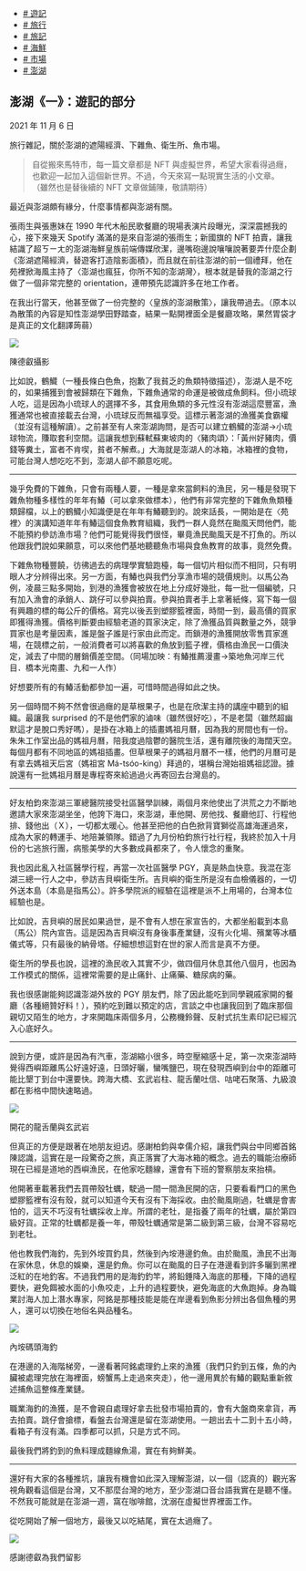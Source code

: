 +   [# 遊記](https://matters.town/tags/226-%E9%81%8A%E8%A8%98)
+   [# 旅行](https://matters.town/tags/272-%E6%97%85%E8%A1%8C)
+   [# 旅記](https://matters.town/tags/68892-%E6%97%85%E8%A8%98)
+   [# 海鮮](https://matters.town/tags/51132-%E6%B5%B7%E9%AE%AE)
+   [# 市場](https://matters.town/tags/5690-%E5%B8%82%E5%A0%B4)
+   [# 澎湖](https://matters.town/tags/23363-%E6%BE%8E%E6%B9%96)

## 澎湖《一》：遊記的部分

2021 年 11 月 6 日

旅行雜記，關於澎湖的遮陽經濟、下雜魚、衛生所、魚市場。

> 自從搬來馬特市，每一篇文章都是 NFT 與虛擬世界，希望大家看得過癮，也歡迎一起加入這個新世界。不過，今天來寫一點現實生活的小文章。  
> （雖然也是替後續的 NFT 文章做鋪陳，敬請期待）

最近與澎湖頗有緣分，什麼事情都與澎湖有關。

張雨生與張惠妹在 1990 年代木船民歌餐廳的現場表演片段曝光，深深震撼我的心，接下來幾天 Spotify 滿滿的是來自澎湖的張雨生；新國旗的 NFT 拍賣，讓我結識了超ㄎㄧㄤ的澎湖海鮮皇族前端傳媒欣潔，邊嘴砲邊說嚷嚷說著要弄什麼企劃《澎湖遮陽經濟，替遊客打造陰影面積》，而且就在前往澎湖的前一個禮拜，他在苑裡掀海風主持了〈澎湖也瘋狂，你所不知的澎湖灣〉，根本就是替我的澎湖之行做了一個非常完整的 orientation，連帶預先認識許多在地工作者。

在我出行當天，他甚至做了一份完整的〈皇族的澎湖散策〉，讓我帶過去。（原本以為散策的內容是知性澎湖學田野踏查，結果一點開裡面全是餐廳攻略，果然胃袋才是真正的文化翻譯蒟蒻）

 ![](https://assets.matters.news/embed/bba220ee-d4c9-4bd4-a69e-24fb8654275c.jpeg)

陳德叡攝影

比如說，鶴鱵（一種長條白色魚，抱歉了我貧乏的魚類特徵描述），澎湖人是不吃的，如果捕獲到會被歸類在下雜魚，下雜魚通常的命運是被做成魚飼料。但小琉球人吃，這是因為小琉球人的選擇不多，其食用魚類的多元性沒有澎湖這麼豐富，漁獲通常也被直接載去台灣，小琉球反而無福享受。這標示著澎湖的漁獲美食霸權（並沒有這種解讀）。之前甚至有人來澎湖詢問，是否可以建立鶴鱵的澎湖→小琉球物流，賺取套利空間。這讓我想到蘇軾蘇東坡肉的〈豬肉頌〉：「黃州好豬肉，價錢等糞土，富者不肯喫，貧者不解煮。」大海就是澎湖人的冰箱，冰箱裡的食物，可能台灣人想吃吃不到，澎湖人卻不願意吃呢。

* * *

幾乎免費的下雜魚，只會有兩種人要，一種是拿來當飼料的漁民，另一種是發現下雜魚物種多樣性的年年有鰆（可以拿來做標本），他們有非常完整的下雜魚魚類種類歸檔，以上的鶴鱵小知識便是在年年有鰆聽到的。說來話長，一開始是在〈苑裡〉的演講知道年年有鰆這個食魚教育組織，我們一群人竟然在颱風天問他們，能不能預約參訪漁市場？他們可能覺得我們很怪，畢竟漁民颱風天是不打魚的。所以他跟我們說如果願意，可以來他們基地聽聽魚市場與食魚教育的故事，竟然免費。

下雜魚物種豐饒，彷彿過去的病理學實驗跑檯，每一個切片相似而不相同，只有明眼人才分辨得出來。另一方面，有鰆也與我們分享漁市場的競價規則。以馬公為例，凌晨三點多開始，到港的漁獲會被放在地上分成好幾批，每一批一個編號，只有加入漁會的承銷人、跳仔可以參與拍賣。參與拍賣者手上拿著紙條，寫下每一個有興趣的標的每公斤的價格。寫完以後丟到塑膠籃裡面，時間一到，最高價的買家即獲得漁獲。價格判斷要由經驗老道的買家決定，除了漁獲品質與數量之外，競爭買家也是考量因素，誰是盤子誰是行家由此而定。而鎖港的漁獲開放零售買家進場，在競標之前，一般消費者可以將喜歡的魚放到籃子裡，價格由漁民一口價決定，減去了中間的層銷價差空間。（同場加映：有鰆推薦漫畫→築地魚河岸三代目．橋本光南畫、九和一人作）

好想要所有的有鰆活動都參加一遍，可惜時間過得如此之快。

另一個時間不夠不然會很過癮的是草根果子，也是在欣潔主持的講座中聽到的組織。最讓我 surprised 的不是他們家的滷味（雖然很好吃），不是老闆（雖然超幽默這才是脫口秀好嗎），是掛在冰箱上的插畫媽祖月曆，因為我的房間也有一份。朱朱工作室出品的媽祖月曆，陪我度過陰鬱的醫院生活，還有離院後的海闊天空。每個月都有不同地區的媽祖插畫。但草根果子的媽祖月曆不一樣，他們的月曆可是有拿去媽祖天后宮（媽祖宮 Má-tsóo-king）拜過的，堪稱台灣始祖媽祖認證。據說還有一批媽祖月曆是專程寄來給過過火再寄回去台灣島的。

* * *

好友柏鈞來澎湖三軍總醫院接受社區醫學訓練，兩個月來他使出了洪荒之力不斷地邀請大家來澎湖坐坐，他誇下海口，來澎湖，車他開、房他找、餐廳他訂、行程他排、錢他出（Ｘ），一切都太暖心。他甚至把他的白色掀背寶獅從高雄海運過來，成為大家的轉運手、地陪兼領隊。錯過了九月份柏鈞旅行社行程，我終於加入十月份的七逃旅行團，病態美學的大多數成員都來了，令人懷念的重聚。

我也因此亂入社區醫學行程，再當一次社區醫學 PGY，真是熱血快意。我混在澎湖三總一行人之中，參訪吉貝嶼衛生所。吉貝嶼的衛生所是沒有血檢儀器的，一切外送本島（本島是指馬公）。許多學院派的經驗在這裡是派不上用場的，台灣本位經驗也是。

比如說，吉貝嶼的居民如果過世，是不會有人想在家宣告的，大都坐船載到本島（馬公）院內宣告。這是因為吉貝嶼沒有身後事產業鏈，沒有火化場、殯業等冰櫃儀式等，只有最後的納骨塔。仔細想想這對在世的家人而言是真不方便。

衛生所的學長也說，這裡的漁民收入其實不少，做四個月休息其他八個月，也因為工作模式的關係，這裡常需要的是止痛針、止痛藥、糖尿病的藥。

我也很感謝能夠認識澎湖外放的 PGY 朋友們，除了因此能吃到同學親戚家開的餐廳（各種絕贊好料！），預約吃到難以預定的店，言談之中也讓我回到了臨床那個親切又陌生的地方，才來開臨床兩個多月，公務機鈴聲、反射式抗生素印記已經沉入心底好久。

* * *

說到方便，或許是因為有汽車，澎湖縮小很多，時空壓縮感十足，第一次來澎湖時覺得西嶼距離馬公好遠好遠，日頭好曬，蠻嘴鹽巴，現在發現西嶼到台中的距離可能比墾丁到台中還要快。跨海大橋、玄武岩柱、龍舌蘭吐信、咕咾石聚落、九級浪都在影格中間快速略過。

 ![](https://assets.matters.news/embed/daa04149-8027-4a31-b8ce-3b4f94c4f761.jpeg)

開花的龍舌蘭與玄武岩

但真正的方便是跟著在地朋友𨑨迌。感謝柏鈞與幸儒介紹，讓我們與台中同鄉首銘陳認識，這實在是一段驚奇之旅，真正落實了大海冰箱的概念。過去的職能治療師現在已經是道地的西嶼漁民，在他家吃麵線，還會有下班的警察朋友來抬槓。

他開著車載著我們去買帶殼牡蠣，駛過一間一間漁民開的店，只要看看門口的黑色塑膠籃裡有沒有殼，就可以知道今天有沒有下海採收。由於颱風剛過，牡蠣是會害怕的，這天不巧沒有牡蠣採收上岸。所謂的老牡，是指養了兩年的牡蠣，屬於第四級好貨。正常的牡蠣都是養一年，帶殼牡蠣通常是第二級到第三級，台灣不容易吃到老牡。

他也教我們海釣，先到外垵買釣具，然後到內垵港邊釣魚。由於颱風，漁民不出海在家休息，休息的娛樂，還是釣魚。你可以在颱風的日子在港邊看到許多曬到黑裡泛紅的在地釣客。不過我們用的是海釣釣竿，將鉛錘降入海底的那種，下降的過程要快，避免餌被水面的小魚咬走，上升的過程要快，避免海底的大魚跑掉。身為職業討海人加上潛水專家，阿銘是那種技能是能在岸邊看到魚影分辨出各個魚種的男人，還可以切換在地俗名與品種名。

 ![](https://assets.matters.news/embed/9f5668c1-5437-431a-96f1-2d83a68abd76.jpeg)

內垵碼頭海釣

在港邊的入海階梯旁，一邊看著阿銘處理釣上來的漁獲（我們只釣到五條，魚的內臟被處理完放在海裡面，螃蟹馬上走過來夾走），他一邊用異於有鰆的觀點重新敘述捕魚這整條產業鏈。

職業海釣的漁獲，是不會親自處理好拿去批發市場拍賣的，會有大盤商來拿貨，再去拍賣。跳仔會搶標，看盤去台灣還是留在澎湖使用。一趟出去十二到十五小時，看箱子有沒有滿。四季都可以抓，只是方式不同。

最後我們將釣到的魚料理成麵線魚湯，實在有夠鮮美。

* * *

還好有大家的各種推坑，讓我有機會如此深入理解澎湖，以一個（認真的）觀光客視角觀看這個是台灣，又不那麼台灣的地方，至少澎湖口音台語我實在是聽不懂。不然我可能就是在澎湖一週，窩在咖啡館，沈溺在虛擬世界裡面工作。

從吃開始了解一個地方，最後又以吃結尾，實在太過癮了。

 ![](https://assets.matters.news/embed/adeedb40-49ec-42b7-aba4-eb7e796725f6.jpeg)

感謝德叡為我們留影